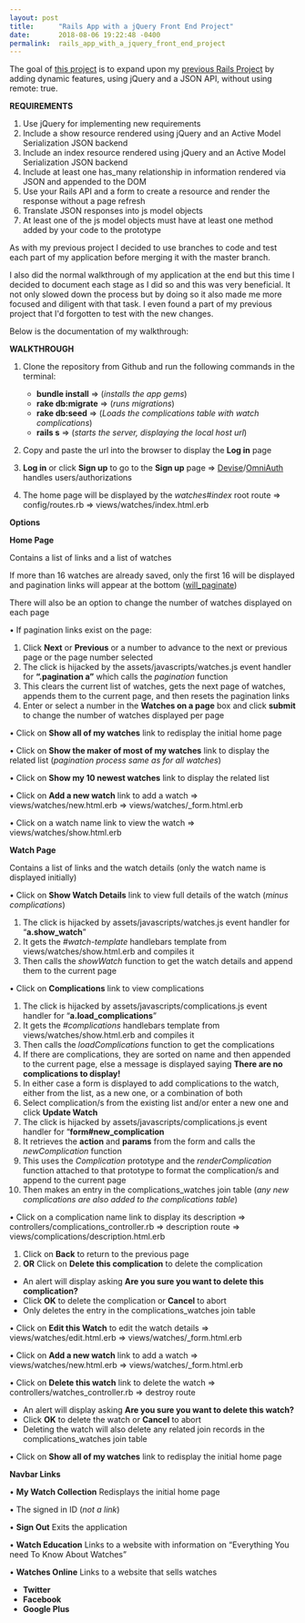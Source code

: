 ```yaml
---
layout: post
title:      "Rails App with a jQuery Front End Project"
date:       2018-08-06 19:22:48 -0400
permalink:  rails_app_with_a_jquery_front_end_project
---
```



The goal of [this project](https://github.com/terryblue99/my-watch-collection-v-001) is to expand upon my [previous Rails Project](https://github.com/terryblue99/my-watch-collection-v-000) by adding dynamic features, using jQuery and a JSON API, without using remote: true.

**REQUIREMENTS**
1. Use jQuery for implementing new requirements 
2. Include a show resource rendered using jQuery and an Active Model Serialization JSON backend
3. Include an index resource rendered using jQuery and an Active Model Serialization JSON backend
4. Include at least one has_many relationship in information rendered via JSON and appended to the DOM
5. Use your Rails API and a form to create a resource and render the response without a page refresh
6. Translate JSON responses into js model objects
7. At least one of the js model objects must have at least one method added by your code to the prototype

As with my previous project I decided to use branches to code and test each part of my application before merging it with the master branch.

I also did the normal walkthrough of my application at the end but this time I decided to document each stage as I did so and this was very beneficial. It not only slowed down the process but by doing so it also made me more focused and diligent with that task. I even found a part of my previous project that I'd forgotten to test with the new changes.

Below is the documentation of my walkthrough:

**WALKTHROUGH**

1.	Clone the repository from Github and run the following commands in the terminal:  

      - **bundle install**  => (*installs the app gems*)
      - **rake db:migrate** => (*runs migrations*) 
      - **rake db:seed** => (*Loads the complications table with watch complications*)
      - **rails s**  => (*starts the server,  displaying the local host url*)

2.	Copy and paste the url into the browser to display the **Log in** page

3.	**Log in** or click **Sign up** to go to the **Sign up** page => [Devise](https://github.com/plataformatec/devise)/[OmniAuth](https://code.tutsplus.com/articles/how-to-use-omniauth-to-authenticate-your-users--net-22094) handles users/authorizations

4.	The home page will be displayed by the *watches#index* root route => config/routes.rb => views/watches/index.html.erb

**Options**

**Home Page**	

   Contains a list of links and a list of watches
	 
   If more than 16 watches are already saved, only the first 16 will be displayed and pagination links will appear at the 
   bottom ([will_paginate](https://github.com/mislav/will_paginate)) 
	 
   There will also be an option to change the number of watches displayed on each page 

•	If pagination links exist on the page:

1. Click **Next** or **Previous** or a number to advance to the next or previous page or the page number selected
2. The click is hijacked by the assets/javascripts/watches.js event handler for **“.pagination a”** which calls the *pagination* function
3. This clears the current list of watches, gets the next page of watches, appends them to the current page, and then resets the pagination links
4. Enter or select a number in the **Watches on a page** box and click **submit** to change the number of watches displayed per page

•	Click on **Show all of my watches** link to redisplay the initial home page

•	Click on **Show the maker of most of my watches** link to display the related list (*pagination process same as for all 
   watches*)

•	Click on **Show my 10 newest watches** link to display the related list

•	Click on **Add a new watch** link to add a watch => views/watches/new.html.erb => views/watches/_form.html.erb

•	Click on a watch name link to view the watch => views/watches/show.html.erb 

**Watch Page**

   Contains a list of links and the watch details (only the watch name is displayed initially)

•	Click on **Show Watch Details** link to view full details of the watch (*minus complications*)
1. The click is hijacked by assets/javascripts/watches.js event handler for “**a.show_watch**”
2.  It gets the *#watch-template* handlebars template from views/watches/show.html.erb and compiles it
3.  Then calls the *showWatch* function to get the watch details and append them to  the current page

•	Click on **Complications** link to view complications	
1. The click is hijacked by assets/javascripts/complications.js event handler for “**a.load_complications**”
2. It gets the *#complications* handlebars template from views/watches/show.html.erb and compiles it
3. Then calls the *loadComplications* function to get the complications
4. If there are complications, they are sorted on name and then appended to the current page, else a message is displayed saying **There are no complications to display!**
5. In either case a form is displayed to add complications to the watch, either from the  list, as a new one, or a combination of both
6. Select complication/s from the existing list and/or enter a new one and click **Update Watch**
7. The click is hijacked by assets/javascripts/complications.js event handler for “**form#new_complication**
8. It retrieves the **action** and **params** from the form and calls the *newComplication* function
9. This uses the *Complication* prototype and the *renderComplication* function attached to that prototype to format the complication/s and append to the current page
10. Then makes an entry in the complications_watches join table (*any new complications are also added to the complications table*)

•	Click on a complication name link to display its description  => controllers/complications_controller.rb => description route => views/complications/description.html.erb
1. Click on **Back** to return to the previous page
2. **OR** Click on **Delete this complication** to delete the complication 
*  An alert will display asking **Are you sure you want to delete this complication?**
*  Click **OK** to delete the complication or **Cancel** to abort
*  Only deletes the entry in the complications_watches join table

•	Click on **Edit this Watch** to edit the watch details => views/watches/edit.html.erb => views/watches/_form.html.erb

•	Click on **Add a new watch** link to add a watch => views/watches/new.html.erb => views/watches/_form.html.erb

•	Click on **Delete this watch** link to delete the watch => controllers/watches_controller.rb => destroy route
   - An alert will display asking **Are you sure you want to delete this watch?**
   - Click **OK** to delete the watch or **Cancel** to abort
   - Deleting the watch will also delete any related join records in the complications_watches join table

•	Click on **Show all of my watches** link to redisplay the initial home page

 **Navbar Links**

•	**My Watch Collection**
   Redisplays the initial home page

•	The signed in ID (*not a link*)

•	**Sign Out**
   Exits the application

•	**Watch Education**
   Links to a website with information on “Everything You need To Know About Watches”

•	**Watches Online**
   Links to a website that sells watches

* **Twitter**
* **Facebook**
* **Google Plus**

